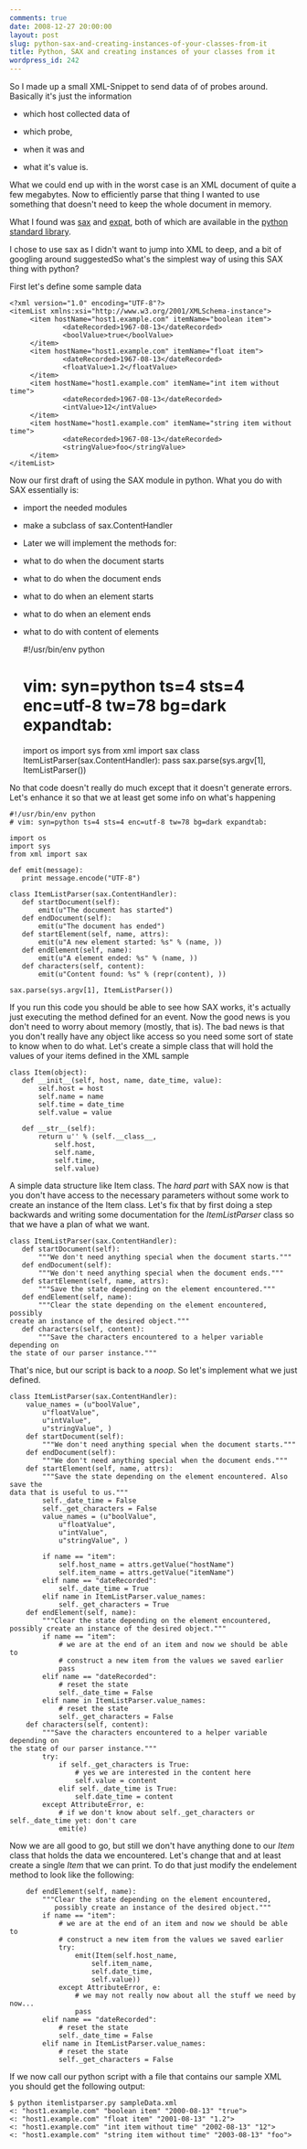 ```yaml
---
comments: true
date: 2008-12-27 20:00:00
layout: post
slug: python-sax-and-creating-instances-of-your-classes-from-it
title: Python, SAX and creating instances of your classes from it
wordpress_id: 242
---
```


So I made up a small XML-Snippet to send data of of probes around. Basically it's just the information



	
  * which host collected data of

	
  * which probe,

	
  * when it was and

	
  * what it's value is.


What we could end up with in the worst case is an XML document of quite a few megabytes. Now to efficiently parse that thing I wanted to use something that doesn't need to keep the whole document in memory.

What I found was [sax](http://en.wikipedia.org/wiki/Simple_API_for_XML) and [expat](http://en.wikipedia.org/wiki/Expat_%28XML%29), both of which are available in the [python standard library](http://docs.python.org/library/index.html).

I chose to use sax as I didn't want to jump into XML to deep, and a bit of googling around suggestedSo what's the simplest way of using this SAX thing with python?

First let's define some sample data

    
    <?xml version="1.0" encoding="UTF-8"?>
    <itemList xmlns:xsi="http://www.w3.org/2001/XMLSchema-instance">
         <item hostName="host1.example.com" itemName="boolean item">
                 <dateRecorded>1967-08-13</dateRecorded>
                 <boolValue>true</boolValue>
         </item>
         <item hostName="host1.example.com" itemName="float item">
                 <dateRecorded>1967-08-13</dateRecorded>
                 <floatValue>1.2</floatValue>
         </item>
         <item hostName="host1.example.com" itemName="int item without time">
                 <dateRecorded>1967-08-13</dateRecorded>
                 <intValue>12</intValue>
         </item>
         <item hostName="host1.example.com" itemName="string item without time">
                 <dateRecorded>1967-08-13</dateRecorded>
                 <stringValue>foo</stringValue>
         </item>
    </itemList>


Now our first draft of using the SAX module in python. What you do with SAX essentially is:



	
  * import the needed modules

	
  * make a subclass of sax.ContentHandler

	
  * Later we will implement the methods for:



	
  * what to do when the document starts

	
  * what to do when the document ends

	
  * what to do when an element starts

	
  * what to do when an element ends

	
  * what to do with content of elements



    
    #!/usr/bin/env python
    # vim: syn=python ts=4 sts=4 enc=utf-8 tw=78 bg=dark expandtab:
    
    import os
    import sys
    from xml import sax
    class ItemListParser(sax.ContentHandler):
       pass
    sax.parse(sys.argv[1], ItemListParser())


No that code doesn't really do much except that it doesn't generate errors. Let's enhance it so that we at least get some info on what's happening

    
    #!/usr/bin/env python
    # vim: syn=python ts=4 sts=4 enc=utf-8 tw=78 bg=dark expandtab:
    
    import os
    import sys
    from xml import sax
    
    def emit(message):
       print message.encode("UTF-8")
    
    class ItemListParser(sax.ContentHandler):
       def startDocument(self):
           emit(u"The document has started")
       def endDocument(self):
           emit(u"The document has ended")
       def startElement(self, name, attrs):
           emit(u"A new element started: %s" % (name, ))
       def endElement(self, name):
           emit(u"A element ended: %s" % (name, ))
       def characters(self, content):
           emit(u"Content found: %s" % (repr(content), ))
    
    sax.parse(sys.argv[1], ItemListParser())


If you run this code you should be able to see how SAX works, it's actually just executing the method defined for an event. Now the good news is you don't need to worry about memory (mostly, that is). The bad news is that you don't really have any object like access so you need some sort of state to know when to do what. Let's create a simple class that will hold the values of your items defined in the XML sample

    
    class Item(object):
       def __init__(self, host, name, date_time, value):
           self.host = host
           self.name = name
           self.time = date_time
           self.value = value
    
       def __str__(self):
           return u'' % (self.__class__,
               self.host,
               self.name,
               self.time,
               self.value)


A simple data structure like Item class. The _hard part_ with SAX now is that you don't have access to the necessary parameters without some work to create an instance of the Item class. Let's fix that by first doing a step backwards and writing some documentation for the _ItemListParser_ class so that we have a plan of what we want.

    
    class ItemListParser(sax.ContentHandler):
       def startDocument(self):
           """We don't need anything special when the document starts."""
       def endDocument(self):
           """We don't need anything special when the document ends."""
       def startElement(self, name, attrs):
           """Save the state depending on the element encountered."""
       def endElement(self, name):
           """Clear the state depending on the element encountered, possibly
    create an instance of the desired object."""
       def characters(self, content):
           """Save the characters encountered to a helper variable depending on
    the state of our parser instance."""


That's nice, but our script is back to a _noop_. So let's implement what we just defined.

    
    class ItemListParser(sax.ContentHandler):
        value_names = (u"boolValue",
            u"floatValue",
            u"intValue",
            u"stringValue", )
        def startDocument(self):
            """We don't need anything special when the document starts."""
        def endDocument(self):
            """We don't need anything special when the document ends."""
        def startElement(self, name, attrs):
            """Save the state depending on the element encountered. Also save the
    data that is useful to us."""
            self._date_time = False
            self._get_characters = False
            value_names = (u"boolValue",
                u"floatValue",
                u"intValue",
                u"stringValue", )
    
            if name == "item":
                self.host_name = attrs.getValue("hostName")
                self.item_name = attrs.getValue("itemName")
            elif name == "dateRecorded":
                self._date_time = True
            elif name in ItemListParser.value_names:
                self._get_characters = True
        def endElement(self, name):
            """Clear the state depending on the element encountered, possibly create an instance of the desired object."""
            if name == "item":
                # we are at the end of an item and now we should be able to
                # construct a new item from the values we saved earlier
                pass
            elif name == "dateRecorded":
                # reset the state
                self._date_time = False
            elif name in ItemListParser.value_names:
                # reset the state
                self._get_characters = False
        def characters(self, content):
            """Save the characters encountered to a helper variable depending on
    the state of our parser instance."""
            try:
                if self._get_characters is True:
                    # yes we are interested in the content here
                    self.value = content
                elif self._date_time is True:
                    self.date_time = content
            except AttributeError, e:
                # if we don't know about self._get_characters or self._date_time yet: don't care
                emit(e)


Now we are all good to go, but still we don't have anything done to our _Item_ class that holds the data we encountered. Let's change that and at least create a single _Item_ that we can print. To do that just modify the endelement method to look like the following:

    
        def endElement(self, name):
            """Clear the state depending on the element encountered,
               possibly create an instance of the desired object."""
            if name == "item":
                # we are at the end of an item and now we should be able to
                # construct a new item from the values we saved earlier
                try:
                    emit(Item(self.host_name,
                        self.item_name,
                        self.date_time,
                        self.value))
                except AttributeError, e:
                    # we may not really now about all the stuff we need by now...
                    pass
            elif name == "dateRecorded":
                # reset the state
                self._date_time = False
            elif name in ItemListParser.value_names:
                # reset the state
                self._get_characters = False


If we now call our python script with a file that contains our sample XML you should get the following output:

    
    $ python itemlistparser.py sampleData.xml
    <: "host1.example.com" "boolean item" "2000-08-13" "true">
    <: "host1.example.com" "float item" "2001-08-13" "1.2">
    <: "host1.example.com" "int item without time" "2002-08-13" "12">
    <: "host1.example.com" "string item without time" "2003-08-13" "foo">
